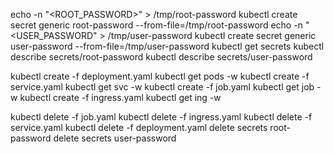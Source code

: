 echo -n "<ROOT_PASSWORD>" > /tmp/root-password
kubectl create secret generic root-password --from-file=/tmp/root-password
echo -n "<USER_PASSWORD" > /tmp/user-password
kubectl create secret generic user-password --from-file=/tmp/user-password
kubectl get secrets
kubectl describe secrets/root-password
kubectl describe secrets/user-password

kubectl create -f deployment.yaml
kubectl get pods -w
kubectl create -f service.yaml
kubectl get svc -w
kubectl create -f job.yaml
kubectl get job -w
kubectl create -f ingress.yaml
kubectl get ing -w

kubectl delete -f job.yaml
kubectl delete -f ingress.yaml
kubectl delete -f service.yaml
kubectl delete -f deployment.yaml
delete secrets root-password
delete secrets user-password
